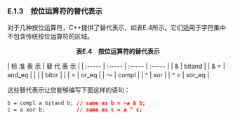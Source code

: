 ### E.1.3　按位运算符的替代表示

对于几种按位运算符，C++提供了替代表示，如表E.4所示。它们适用于字符集中不包含传统按位运算符的区域。

<center class="my_markdown"><b class="my_markdown">表E.4　按位运算符的替代表示</b></center>

| 标 准 表 示 | 替 代 表 示 |
| :-----  | :-----  | :-----  | :-----  |
| & | bitand |
| & = | and_eq |
| | | bitor |
| | = | or_eq |
| ～ | compl |
| ^ | xor |
| ^ = | xor_eq |

这些替代表示让您能够编写下面这样的语句：

```css
b = compl a bitand b; // same as b = ~a & b;
c = a xor b;          // same as c = a ^ c;
```

